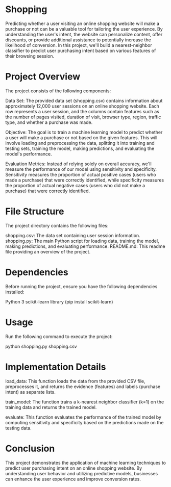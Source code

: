 # Shopping
Predicting whether a user visiting an online shopping website will make a purchase or not can be a valuable tool for tailoring the user experience. By understanding the user's intent, the website can personalize content, offer discounts, or provide additional assistance to potentially increase the likelihood of conversion. In this project, we'll build a nearest-neighbor classifier to predict user purchasing intent based on various features of their browsing session.

# Project Overview
The project consists of the following components:

Data Set: The provided data set (shopping.csv) contains information about approximately 12,000 user sessions on an online shopping website. Each row represents a user session, and the columns contain features such as the number of pages visited, duration of visit, browser type, region, traffic type, and whether a purchase was made.

Objective: The goal is to train a machine learning model to predict whether a user will make a purchase or not based on the given features. This will involve loading and preprocessing the data, splitting it into training and testing sets, training the model, making predictions, and evaluating the model's performance.

Evaluation Metrics: Instead of relying solely on overall accuracy, we'll measure the performance of our model using sensitivity and specificity. Sensitivity measures the proportion of actual positive cases (users who made a purchase) that were correctly identified, while specificity measures the proportion of actual negative cases (users who did not make a purchase) that were correctly identified.

# File Structure
The project directory contains the following files:

shopping.csv: The data set containing user session information.
shopping.py: The main Python script for loading data, training the model, making predictions, and evaluating performance.
README.md: This readme file providing an overview of the project.
# Dependencies
Before running the project, ensure you have the following dependencies installed:

Python 3
scikit-learn library (pip install scikit-learn)

# Usage
Run the following command to execute the project:

python shopping.py shopping.csv

# Implementation Details
load_data: This function loads the data from the provided CSV file, preprocesses it, and returns the evidence (features) and labels (purchase intent) as separate lists.

train_model: The function trains a k-nearest neighbor classifier (k=1) on the training data and returns the trained model.

evaluate: This function evaluates the performance of the trained model by computing sensitivity and specificity based on the predictions made on the testing data.

# Conclusion
This project demonstrates the application of machine learning techniques to predict user purchasing intent on an online shopping website. By understanding user behavior and utilizing predictive models, businesses can enhance the user experience and improve conversion rates.

